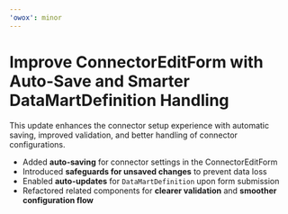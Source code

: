 ```yaml
---
'owox': minor
---
```


# Improve ConnectorEditForm with Auto-Save and Smarter DataMartDefinition Handling

This update enhances the connector setup experience with automatic saving, improved validation, and better handling of connector configurations.

- Added **auto-saving** for connector settings in the ConnectorEditForm  
- Introduced **safeguards for unsaved changes** to prevent data loss  
- Enabled **auto-updates** for `DataMartDefinition` upon form submission  
- Refactored related components for **clearer validation** and **smoother configuration flow**  
